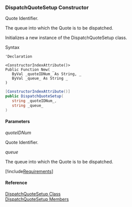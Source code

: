 ### DispatchQuoteSetup Constructor

Quote Identifier.

The queue into which the Quote is to be dispatched.

Initializes a new instance of the DispatchQuoteSetup class.

Syntax

```vbnet
'Declaration

<ConstructorIndexAttribute()>
Public Function New( _
   ByVal _quoteIDNum_ As String, _
   ByVal _queue_ As String _
)
```

```csharp
[ConstructorIndexAttribute()]
public DispatchQuoteSetup( 
   string _quoteIDNum_,
   string _queue_
)
```

#### Parameters

_quoteIDNum_

Quote Identifier.

_queue_

The queue into which the Quote is to be dispatched.

[!include[Requirements](../partials/requirements.md)]

#### Reference

[DispatchQuoteSetup Class](FChoice.Toolkits.Clarify~FChoice.Toolkits.Clarify.Sales.DispatchQuoteSetup.md)  
[DispatchQuoteSetup Members](FChoice.Toolkits.Clarify~FChoice.Toolkits.Clarify.Sales.DispatchQuoteSetup_members.md)